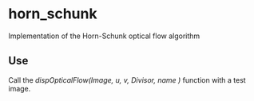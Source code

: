 # horn_schunk
Implementation of the Horn-Schunk optical flow algorithm

## Use
Call the *dispOpticalFlow(Image, u, v, Divisor, name )* function with a test image.
